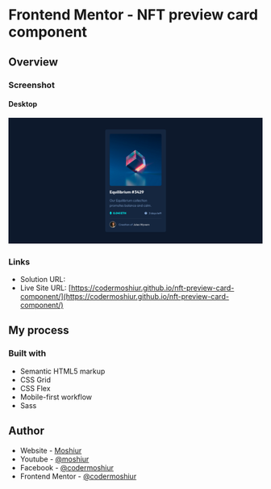 # Frontend Mentor - NFT preview card component

## Overview

### Screenshot

#### Desktop

![](./design/desktop.png)

### Links

- Solution URL: []()
- Live Site URL: [https://codermoshiur.github.io/nft-preview-card-component/](https://codermoshiur.github.io/nft-preview-card-component/)

## My process

### Built with

- Semantic HTML5 markup
- CSS Grid
- CSS Flex
- Mobile-first workflow
- Sass

## Author

- Website - [Moshiur](https://codersfoundation.com)
- Youtube - [@moshiur](https://www.youtube.com/moshiur)
- Facebook - [@codermoshiur](https://www.facebook.com/codermoshiur)
- Frontend Mentor - [@codermoshiur](https://www.frontendmentor.io/profile/codermoshiur)
